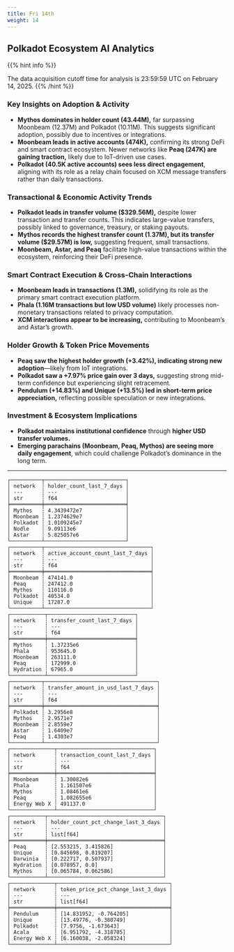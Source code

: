 ```yaml
---
title: Fri 14th
weight: 14
---
```


## **Polkadot Ecosystem AI Analytics**
{{% hint info %}}

The data acquisition cutoff time for analysis is 23:59:59 UTC on February 14, 2025.
{{% /hint %}}

### **Key Insights on Adoption & Activity**
- **Mythos dominates in holder count (43.44M),** far surpassing Moonbeam (12.37M) and Polkadot (10.11M). This suggests significant adoption, possibly due to incentives or integrations.
- **Moonbeam leads in active accounts (474K),** confirming its strong DeFi and smart contract ecosystem. Newer networks like **Peaq (247K) are gaining traction,** likely due to IoT-driven use cases.
- **Polkadot (40.5K active accounts) sees less direct engagement**, aligning with its role as a relay chain focused on XCM message transfers rather than daily transactions.

### **Transactional & Economic Activity Trends**
- **Polkadot leads in transfer volume ($329.56M),** despite lower transaction and transfer counts. This indicates large-value transfers, possibly linked to governance, treasury, or staking payouts.
- **Mythos records the highest transfer count (1.37M), but its transfer volume ($29.57M) is low,** suggesting frequent, small transactions.
- **Moonbeam, Astar, and Peaq** facilitate high-value transactions within the ecosystem, reinforcing their DeFi presence.

### **Smart Contract Execution & Cross-Chain Interactions**
- **Moonbeam leads in transactions (1.3M),** solidifying its role as the primary smart contract execution platform.
- **Phala (1.16M transactions but low USD volume)** likely processes non-monetary transactions related to privacy computation.
- **XCM interactions appear to be increasing,** contributing to Moonbeam’s and Astar’s growth.

### **Holder Growth & Token Price Movements**
- **Peaq saw the highest holder growth (+3.42%), indicating strong new adoption**—likely from IoT integrations.
- **Polkadot saw a +7.97% price gain over 3 days,** suggesting strong mid-term confidence but experiencing slight retracement.
- **Pendulum (+14.83%) and Unique (+13.5%) led in short-term price appreciation,** reflecting possible speculation or new integrations.

### **Investment & Ecosystem Implications**
- **Polkadot maintains institutional confidence** through **higher USD transfer volumes.**
- **Emerging parachains (Moonbeam, Peaq, Mythos) are seeing more daily engagement**, which could challenge Polkadot’s dominance in the long term.

---

```
┌──────────┬──────────────────────────┐
│ network  ┆ holder_count_last_7_days │
│ ---      ┆ ---                      │
│ str      ┆ f64                      │
╞══════════╪══════════════════════════╡
│ Mythos   ┆ 4.3439472e7              │
│ Moonbeam ┆ 1.2374629e7              │
│ Polkadot ┆ 1.0109245e7              │
│ Nodle    ┆ 9.09113e6                │
│ Astar    ┆ 5.825057e6               │
└──────────┴──────────────────────────┘
┌──────────┬──────────────────────────────────┐
│ network  ┆ active_account_count_last_7_days │
│ ---      ┆ ---                              │
│ str      ┆ f64                              │
╞══════════╪══════════════════════════════════╡
│ Moonbeam ┆ 474141.0                         │
│ Peaq     ┆ 247412.0                         │
│ Mythos   ┆ 110116.0                         │
│ Polkadot ┆ 40534.0                          │
│ Unique   ┆ 17287.0                          │
└──────────┴──────────────────────────────────┘
┌───────────┬────────────────────────────┐
│ network   ┆ transfer_count_last_7_days │
│ ---       ┆ ---                        │
│ str       ┆ f64                        │
╞═══════════╪════════════════════════════╡
│ Mythos    ┆ 1.37235e6                  │
│ Phala     ┆ 953645.0                   │
│ Moonbeam  ┆ 263111.0                   │
│ Peaq      ┆ 172999.0                   │
│ Hydration ┆ 67965.0                    │
└───────────┴────────────────────────────┘
┌──────────┬────────────────────────────────────┐
│ network  ┆ transfer_amount_in_usd_last_7_days │
│ ---      ┆ ---                                │
│ str      ┆ f64                                │
╞══════════╪════════════════════════════════════╡
│ Polkadot ┆ 3.2956e8                           │
│ Mythos   ┆ 2.9571e7                           │
│ Moonbeam ┆ 2.8559e7                           │
│ Astar    ┆ 1.6409e7                           │
│ Peaq     ┆ 1.4303e7                           │
└──────────┴────────────────────────────────────┘
┌──────────────┬───────────────────────────────┐
│ network      ┆ transaction_count_last_7_days │
│ ---          ┆ ---                           │
│ str          ┆ f64                           │
╞══════════════╪═══════════════════════════════╡
│ Moonbeam     ┆ 1.30082e6                     │
│ Phala        ┆ 1.161507e6                    │
│ Mythos       ┆ 1.08461e6                     │
│ Peaq         ┆ 1.082655e6                    │
│ Energy Web X ┆ 491137.0                      │
└──────────────┴───────────────────────────────┘
┌───────────┬─────────────────────────────────────┐
│ network   ┆ holder_count_pct_change_last_3_days │
│ ---       ┆ ---                                 │
│ str       ┆ list[f64]                           │
╞═══════════╪═════════════════════════════════════╡
│ Peaq      ┆ [2.553215, 3.415826]                │
│ Unique    ┆ [0.845698, 0.819207]                │
│ Darwinia  ┆ [0.222717, 0.507937]                │
│ Hydration ┆ [0.078957, 0.0]                     │
│ Mythos    ┆ [0.065784, 0.062586]                │
└───────────┴─────────────────────────────────────┘
┌──────────────┬────────────────────────────────────┐
│ network      ┆ token_price_pct_change_last_3_days │
│ ---          ┆ ---                                │
│ str          ┆ list[f64]                          │
╞══════════════╪════════════════════════════════════╡
│ Pendulum     ┆ [14.831952, -0.764205]             │
│ Unique       ┆ [13.49776, -0.380749]              │
│ Polkadot     ┆ [7.9756, -1.673643]                │
│ Acala        ┆ [6.951792, -4.318705]              │
│ Energy Web X ┆ [6.160038, -2.058324]              │
└──────────────┴────────────────────────────────────┘
```
